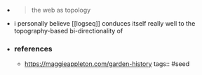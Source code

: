 - > the web as topology
- i personally believe [[logseq]] conduces itself really well to the topography-based bi-directionality of
- ### references
	- https://maggieappleton.com/garden-history
tags:: #seed
